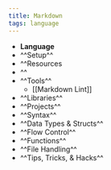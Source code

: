 ```yaml
---
title: Markdown
tags: language
---
```


- **Language**
- ^^Setup^^
- ^^Resources
- ^^
- ^^Tools^^
	- [[Markdown Lint]]
- ^^Libraries^^
- ^^Projects^^
- ^^Syntax^^
- ^^Data Types & Structs^^
- ^^Flow Control^^
- ^^Functions^^
- ^^File Handling^^
- ^^Tips, Tricks, & Hacks^^